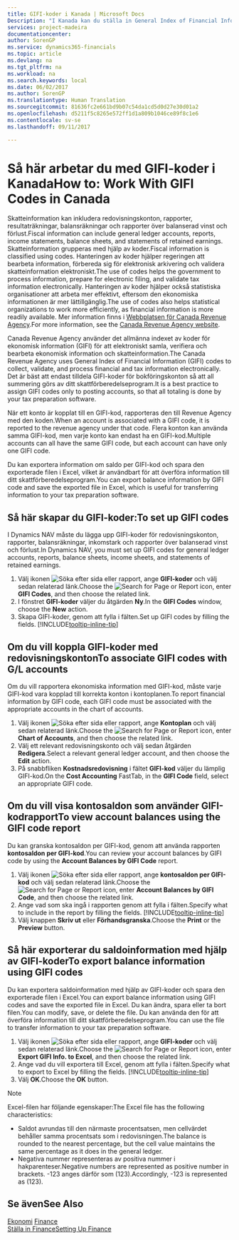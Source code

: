 ```yaml
---
title: GIFI-koder i Kanada | Microsoft Docs
Description: "I Kanada kan du ställa in General Index of Financial Information (GIFI)-koder och tilldela dem till redovisningskonton"
services: project-madeira
documentationcenter: 
author: SorenGP
ms.service: dynamics365-financials
ms.topic: article
ms.devlang: na
ms.tgt_pltfrm: na
ms.workload: na
ms.search.keywords: local
ms.date: 06/02/2017
ms.author: SorenGP
ms.translationtype: Human Translation
ms.sourcegitcommit: 81636fc2e661bd9b07c54da1cd5d0d27e30d01a2
ms.openlocfilehash: d5211f5c8265e572ff1d1a809b1046ce89f8c1e6
ms.contentlocale: sv-se
ms.lasthandoff: 09/11/2017

---
```

# <a name="how-to-work-with-gifi-codes-in-canada"></a><span data-ttu-id="8e32a-103">Så här arbetar du med GIFI-koder i Kanada</span><span class="sxs-lookup"><span data-stu-id="8e32a-103">How to: Work With GIFI Codes in Canada</span></span>
<span data-ttu-id="8e32a-104">Skatteinformation kan inkludera redovisningskonton, rapporter, resultaträkningar, balansräkningar och rapporter över balanserad vinst och förlust.</span><span class="sxs-lookup"><span data-stu-id="8e32a-104">Fiscal information can include general ledger accounts, reports, income statements, balance sheets, and statements of retained earnings.</span></span> <span data-ttu-id="8e32a-105">Skatteinformation grupperas med hjälp av koder.</span><span class="sxs-lookup"><span data-stu-id="8e32a-105">Fiscal information is classified using codes.</span></span> <span data-ttu-id="8e32a-106">Hanteringen av koder hjälper regeringen att bearbeta information, förbereda sig för elektronisk arkivering och validera skatteinformation elektroniskt.</span><span class="sxs-lookup"><span data-stu-id="8e32a-106">The use of codes helps the government to process information, prepare for electronic filing, and validate tax information electronically.</span></span> <span data-ttu-id="8e32a-107">Hanteringen av koder hjälper också statistiska organisationer att arbeta mer effektivt, eftersom den ekonomiska informationen är mer lättillgänglig.</span><span class="sxs-lookup"><span data-stu-id="8e32a-107">The use of codes also helps statistical organizations to work more efficiently, as financial information is more readily available.</span></span> <span data-ttu-id="8e32a-108">Mer information finns i [Webbplatsen för Canada Revenue Agency](http://www.cra-arc.gc.ca/).</span><span class="sxs-lookup"><span data-stu-id="8e32a-108">For more information, see the [Canada Revenue Agency website](http://www.cra-arc.gc.ca/).</span></span>

<span data-ttu-id="8e32a-109">Canada Revenue Agency använder det allmänna indexet av koder för ekonomisk information (GIFI) för att elektroniskt samla, verifiera och bearbeta ekonomisk information och skatteinformation.</span><span class="sxs-lookup"><span data-stu-id="8e32a-109">The Canada Revenue Agency uses General Index of Financial Information (GIFI) codes to collect, validate, and process financial and tax information electronically.</span></span> <span data-ttu-id="8e32a-110">Det är bäst att endast tilldela GIFI-koder för bokföringskonton så att all summering görs av ditt skattförberedelseprogram.</span><span class="sxs-lookup"><span data-stu-id="8e32a-110">It is a best practice to assign GIFI codes only to posting accounts, so that all totaling is done by your tax preparation software.</span></span>

<span data-ttu-id="8e32a-111">När ett konto är kopplat till en GIFI-kod, rapporteras den till Revenue Agency med den koden.</span><span class="sxs-lookup"><span data-stu-id="8e32a-111">When an account is associated with a GIFI code, it is reported to the revenue agency under that code.</span></span> <span data-ttu-id="8e32a-112">Flera konton kan använda samma GIFI-kod, men varje konto kan endast ha en GIFI-kod.</span><span class="sxs-lookup"><span data-stu-id="8e32a-112">Multiple accounts can all have the same GIFI code, but each account can have only one GIFI code.</span></span>

<span data-ttu-id="8e32a-113">Du kan exportera information om saldo per GIFI-kod och spara den exporterade filen i Excel, vilket är användbart för att överföra information till ditt skattförberedelseprogram.</span><span class="sxs-lookup"><span data-stu-id="8e32a-113">You can export balance information by GIFI code and save the exported file in Excel, which is useful for transferring information to your tax preparation software.</span></span>

## <a name="to-set-up-gifi-codes"></a><span data-ttu-id="8e32a-114">Så här skapar du GIFI-koder:</span><span class="sxs-lookup"><span data-stu-id="8e32a-114">To set up GIFI codes</span></span>
<span data-ttu-id="8e32a-115">I Dynamics NAV måste du lägga upp GIFI-koder för redovisningskonton, rapporter, balansräkningar, inkomstark och rapporter över balanserad vinst och förlust.</span><span class="sxs-lookup"><span data-stu-id="8e32a-115">In Dynamics NAV, you must set up GIFI codes for general ledger accounts, reports, balance sheets, income sheets, and statements of retained earnings.</span></span>

1. <span data-ttu-id="8e32a-116">Välj ikonen ![Söka efter sida eller rapport](media/ui-search/search_small.png "ikonen Söka efter sida eller rapport"), ange **GIFI-koder** och välj sedan relaterad länk.</span><span class="sxs-lookup"><span data-stu-id="8e32a-116">Choose the ![Search for Page or Report](media/ui-search/search_small.png "Search for Page or Report icon") icon, enter **GIFI Codes**, and then choose the related link.</span></span>
2. <span data-ttu-id="8e32a-117">I fönstret **GIFI-koder** väljer du åtgärden **Ny**.</span><span class="sxs-lookup"><span data-stu-id="8e32a-117">In the **GIFI Codes** window, choose the **New** action.</span></span>
3. <span data-ttu-id="8e32a-118">Skapa GIFI-koder, genom att fylla i fälten.</span><span class="sxs-lookup"><span data-stu-id="8e32a-118">Set up GIFI codes by filling the fields.</span></span> [!INCLUDE[tooltip-inline-tip](includes/tooltip-inline-tip_md.md)]

## <a name="to-associate-gifi-codes-with-gl-accounts"></a><span data-ttu-id="8e32a-119">Om du vill koppla GIFI-koder med redovisningskonton</span><span class="sxs-lookup"><span data-stu-id="8e32a-119">To associate GIFI codes with G/L accounts</span></span>
<span data-ttu-id="8e32a-120">Om du vill rapportera ekonomiska information med GIFI-kod, måste varje GIFI-kod vara kopplad till korrekta konton i kontoplanen.</span><span class="sxs-lookup"><span data-stu-id="8e32a-120">To report financial information by GIFI code, each GIFI code must be associated with the appropriate accounts in the chart of accounts.</span></span>

1. <span data-ttu-id="8e32a-121">Välj ikonen ![Söka efter sida eller rapport](media/ui-search/search_small.png "ikonen Söka efter sida eller rapport"), ange **Kontoplan** och välj sedan relaterad länk.</span><span class="sxs-lookup"><span data-stu-id="8e32a-121">Choose the ![Search for Page or Report](media/ui-search/search_small.png "Search for Page or Report icon") icon, enter **Chart of Accounts**, and then choose the related link.</span></span>
2. <span data-ttu-id="8e32a-122">Välj ett relevant redovisningskonto och välj sedan åtgärden **Redigera**.</span><span class="sxs-lookup"><span data-stu-id="8e32a-122">Select a relevant general ledger account, and then choose the **Edit** action.</span></span>
3. <span data-ttu-id="8e32a-123">På snabbfliken **Kostnadsredovisning** i fältet **GIFI-kod** väljer du lämplig GIFI-kod.</span><span class="sxs-lookup"><span data-stu-id="8e32a-123">On the **Cost Accounting** FastTab, in the **GIFI Code** field, select an appropriate GIFI code.</span></span>

## <a name="to-view-account-balances-using-the-gifi-code-report"></a><span data-ttu-id="8e32a-124">Om du vill visa kontosaldon som använder GIFI-kodrapport</span><span class="sxs-lookup"><span data-stu-id="8e32a-124">To view account balances using the GIFI code report</span></span>
<span data-ttu-id="8e32a-125">Du kan granska kontosaldon per GIFI-kod, genom att använda rapporten **kontosaldon per GIFI-kod**.</span><span class="sxs-lookup"><span data-stu-id="8e32a-125">You can review your account balances by GIFI code by using the **Account Balances by GIFI Code** report.</span></span>

1. <span data-ttu-id="8e32a-126">Välj ikonen ![Söka efter sida eller rapport](media/ui-search/search_small.png "ikonen Söka efter sida eller rapport"), ange **kontosaldon per GIFI-kod** och välj sedan relaterad länk.</span><span class="sxs-lookup"><span data-stu-id="8e32a-126">Choose the ![Search for Page or Report](media/ui-search/search_small.png "Search for Page or Report icon") icon, enter **Account Balances by GIFI Code**, and then choose the related link.</span></span>
2. <span data-ttu-id="8e32a-127">Ange vad som ska ingå i rapporten genom att fylla i fälten.</span><span class="sxs-lookup"><span data-stu-id="8e32a-127">Specify what to include in the report by filling the fields.</span></span> [!INCLUDE[tooltip-inline-tip](includes/tooltip-inline-tip_md.md)]
3. <span data-ttu-id="8e32a-128">Välj knappen **Skriv ut** eller **Förhandsgranska**.</span><span class="sxs-lookup"><span data-stu-id="8e32a-128">Choose the **Print** or the **Preview** button.</span></span>

## <a name="to-export-balance-information-using-gifi-codes"></a><span data-ttu-id="8e32a-129">Så här exporterar du saldoinformation med hjälp av GIFI-koder</span><span class="sxs-lookup"><span data-stu-id="8e32a-129">To export balance information using GIFI codes</span></span>
<span data-ttu-id="8e32a-130">Du kan exportera saldoinformation med hjälp av GIFI-koder och spara den exporterade filen i Excel.</span><span class="sxs-lookup"><span data-stu-id="8e32a-130">You can export balance information using GIFI codes and save the exported file in Excel.</span></span> <span data-ttu-id="8e32a-131">Du kan ändra, spara eller ta bort filen.</span><span class="sxs-lookup"><span data-stu-id="8e32a-131">You can modify, save, or delete the file.</span></span> <span data-ttu-id="8e32a-132">Du kan använda den för att överföra information till ditt skattförberedelseprogram.</span><span class="sxs-lookup"><span data-stu-id="8e32a-132">You can use the file to transfer information to your tax preparation software.</span></span>

1. <span data-ttu-id="8e32a-133">Välj ikonen ![Söka efter sida eller rapport](media/ui-search/search_small.png "ikonen Söka efter sida eller rapport"), ange **GIFI-koder** och välj sedan relaterad länk.</span><span class="sxs-lookup"><span data-stu-id="8e32a-133">Choose the ![Search for Page or Report](media/ui-search/search_small.png "Search for Page or Report icon") icon, enter **Export GIFI Info. to Excel**, and then choose the related link.</span></span>
2. <span data-ttu-id="8e32a-134">Ange vad du vill exportera till Excel, genom att fylla i fälten.</span><span class="sxs-lookup"><span data-stu-id="8e32a-134">Specify what to export to Excel by filling the fields.</span></span> [!INCLUDE[tooltip-inline-tip](includes/tooltip-inline-tip_md.md)]
3. <span data-ttu-id="8e32a-135">Välj **OK**.</span><span class="sxs-lookup"><span data-stu-id="8e32a-135">Choose the **OK** button.</span></span>

> [!NOTE]  
>   <span data-ttu-id="8e32a-136">Excel-filen har följande egenskaper:</span><span class="sxs-lookup"><span data-stu-id="8e32a-136">The Excel file has the following characteristics:</span></span>

* <span data-ttu-id="8e32a-137">Saldot avrundas till den närmaste procentsatsen, men cellvärdet behåller samma procentsats som i redovisningen.</span><span class="sxs-lookup"><span data-stu-id="8e32a-137">The balance is rounded to the nearest percentage, but the cell value maintains the same percentage as it does in the general ledger.</span></span>
* <span data-ttu-id="8e32a-138">Negativa nummer representeras av positiva nummer i hakparenteser.</span><span class="sxs-lookup"><span data-stu-id="8e32a-138">Negative numbers are represented as positive number in brackets.</span></span> <span data-ttu-id="8e32a-139">-123 anges därför som (123).</span><span class="sxs-lookup"><span data-stu-id="8e32a-139">Accordingly, -123 is represented as (123).</span></span>

## <a name="see-also"></a><span data-ttu-id="8e32a-140">Se även</span><span class="sxs-lookup"><span data-stu-id="8e32a-140">See Also</span></span>
<span data-ttu-id="8e32a-141">[Ekonomi](finance.md) </span><span class="sxs-lookup"><span data-stu-id="8e32a-141">[Finance](finance.md) </span></span>  
[<span data-ttu-id="8e32a-142">Ställa in Finance</span><span class="sxs-lookup"><span data-stu-id="8e32a-142">Setting Up Finance</span></span>](finance-setup-finance.md)

